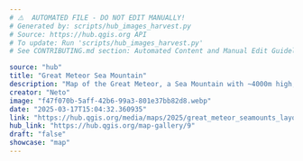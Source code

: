 ```yaml
---
# ⚠️  AUTOMATED FILE - DO NOT EDIT MANUALLY!
# Generated by: scripts/hub_images_harvest.py
# Source: https://hub.qgis.org API
# To update: Run 'scripts/hub_images_harvest.py'
# See CONTRIBUTING.md section: Automated Content and Manual Edit Guidelines

source: "hub"
title: "Great Meteor Sea Mountain"
description: "Map of the Great Meteor, a Sea Mountain with ~4000m high, nearby the Azores Island.\r\nThe Layout template is from the Layout Loader Plugin\r\n\r\nThe major exercise of this map was the ability to put bathymetic contours labels following a line from an helper layer called labels, instead of randomly place along the contours.\r\n\r\nThis was the expression used on the labels placement geometry generator.\r\n\r\n    coalesce(\r\n\taggregate(\r\n\t\t'labels', -- layer\r\n\t\t'collect', -- aggregate type\r\n\t\tintersection(\r\n\t\t\tbuffer($geometry,3000),\r\n\t\t\tgeometry(@parent)\r\n\t\t), -- Expression\r\n\t\tintersects(\r\n\t\t\t$geometry,\r\n\t\t\tgeometry(@parent)\r\n\t\t) -- Filter\r\n\t),\r\n\t$geometry\r\n    )\r\n\r\n\r\nData: GEBCO (https://www.gebco.net/data_and_products/gridded_bathymetry_data/)"
creator: "Neto"
image: "f47f070b-5aff-42b6-99a3-801e37bb82d8.webp"
date: "2025-03-17T15:04:32.360935"
link: "https://hub.qgis.org/media/maps/2025/great_meteor_seamounts_layout.png"
hub_link: "https://hub.qgis.org/map-gallery/9"
draft: "false"
showcase: "map"
---
```

